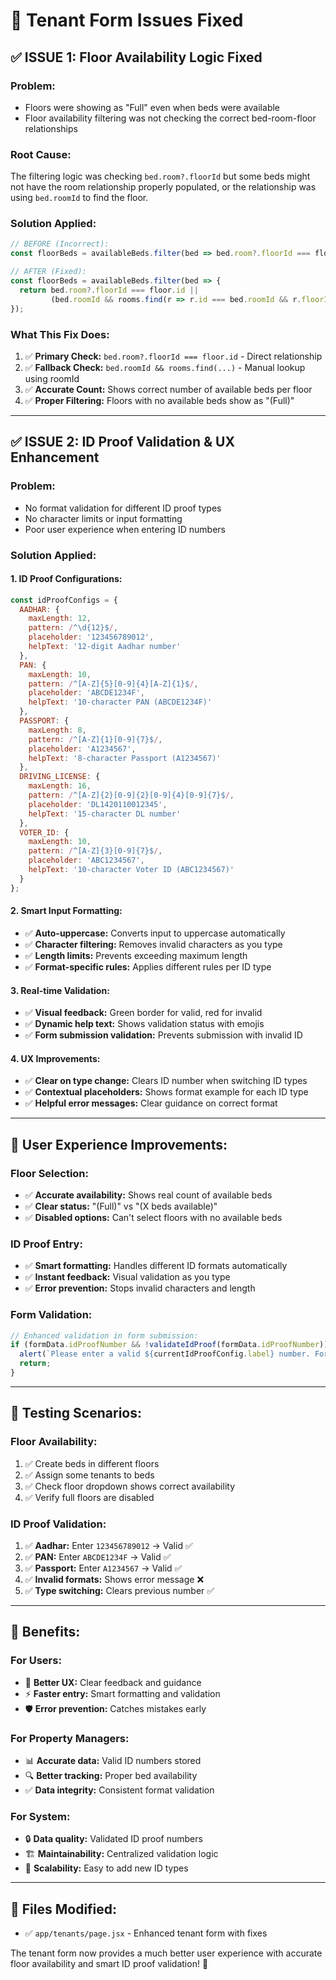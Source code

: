 # 🔧 Tenant Form Issues Fixed

## ✅ **ISSUE 1: Floor Availability Logic Fixed**

### **Problem:**
- Floors were showing as "Full" even when beds were available
- Floor availability filtering was not checking the correct bed-room-floor relationships

### **Root Cause:**
The filtering logic was checking `bed.room?.floorId` but some beds might not have the room relationship properly populated, or the relationship was using `bed.roomId` to find the floor.

### **Solution Applied:**
```javascript
// BEFORE (Incorrect):
const floorBeds = availableBeds.filter(bed => bed.room?.floorId === floor.id);

// AFTER (Fixed):
const floorBeds = availableBeds.filter(bed => {
  return bed.room?.floorId === floor.id || 
         (bed.roomId && rooms.find(r => r.id === bed.roomId && r.floorId === floor.id));
});
```

### **What This Fix Does:**
1. ✅ **Primary Check:** `bed.room?.floorId === floor.id` - Direct relationship
2. ✅ **Fallback Check:** `bed.roomId && rooms.find(...)` - Manual lookup using roomId
3. ✅ **Accurate Count:** Shows correct number of available beds per floor
4. ✅ **Proper Filtering:** Floors with no available beds show as "(Full)"

---

## ✅ **ISSUE 2: ID Proof Validation & UX Enhancement**

### **Problem:**
- No format validation for different ID proof types
- No character limits or input formatting
- Poor user experience when entering ID numbers

### **Solution Applied:**

#### **1. ID Proof Configurations:**
```javascript
const idProofConfigs = {
  AADHAR: {
    maxLength: 12,
    pattern: /^\d{12}$/,
    placeholder: '123456789012',
    helpText: '12-digit Aadhar number'
  },
  PAN: {
    maxLength: 10,
    pattern: /^[A-Z]{5}[0-9]{4}[A-Z]{1}$/,
    placeholder: 'ABCDE1234F',
    helpText: '10-character PAN (ABCDE1234F)'
  },
  PASSPORT: {
    maxLength: 8,
    pattern: /^[A-Z]{1}[0-9]{7}$/,
    placeholder: 'A1234567',
    helpText: '8-character Passport (A1234567)'
  },
  DRIVING_LICENSE: {
    maxLength: 16,
    pattern: /^[A-Z]{2}[0-9]{2}[0-9]{4}[0-9]{7}$/,
    placeholder: 'DL1420110012345',
    helpText: '15-character DL number'
  },
  VOTER_ID: {
    maxLength: 10,
    pattern: /^[A-Z]{3}[0-9]{7}$/,
    placeholder: 'ABC1234567',
    helpText: '10-character Voter ID (ABC1234567)'
  }
};
```

#### **2. Smart Input Formatting:**
- ✅ **Auto-uppercase:** Converts input to uppercase automatically
- ✅ **Character filtering:** Removes invalid characters as you type
- ✅ **Length limits:** Prevents exceeding maximum length
- ✅ **Format-specific rules:** Applies different rules per ID type

#### **3. Real-time Validation:**
- ✅ **Visual feedback:** Green border for valid, red for invalid
- ✅ **Dynamic help text:** Shows validation status with emojis
- ✅ **Form submission validation:** Prevents submission with invalid ID

#### **4. UX Improvements:**
- ✅ **Clear on type change:** Clears ID number when switching ID types
- ✅ **Contextual placeholders:** Shows format example for each ID type
- ✅ **Helpful error messages:** Clear guidance on correct format

---

## 🎯 **User Experience Improvements:**

### **Floor Selection:**
- ✅ **Accurate availability:** Shows real count of available beds
- ✅ **Clear status:** "(Full)" vs "(X beds available)"
- ✅ **Disabled options:** Can't select floors with no available beds

### **ID Proof Entry:**
- ✅ **Smart formatting:** Handles different ID formats automatically
- ✅ **Instant feedback:** Visual validation as you type
- ✅ **Error prevention:** Stops invalid characters and length

### **Form Validation:**
```javascript
// Enhanced validation in form submission:
if (formData.idProofNumber && !validateIdProof(formData.idProofNumber)) {
  alert(`Please enter a valid ${currentIdProofConfig.label} number. Format: ${currentIdProofConfig.helpText}`);
  return;
}
```

---

## 🧪 **Testing Scenarios:**

### **Floor Availability:**
1. ✅ Create beds in different floors
2. ✅ Assign some tenants to beds
3. ✅ Check floor dropdown shows correct availability
4. ✅ Verify full floors are disabled

### **ID Proof Validation:**
1. ✅ **Aadhar:** Enter `123456789012` → Valid ✅
2. ✅ **PAN:** Enter `ABCDE1234F` → Valid ✅
3. ✅ **Passport:** Enter `A1234567` → Valid ✅
4. ✅ **Invalid formats:** Shows error message ❌
5. ✅ **Type switching:** Clears previous number ✅

---

## 🚀 **Benefits:**

### **For Users:**
- 🎯 **Better UX:** Clear feedback and guidance
- ⚡ **Faster entry:** Smart formatting and validation
- 🛡️ **Error prevention:** Catches mistakes early

### **For Property Managers:**
- 📊 **Accurate data:** Valid ID numbers stored
- 🔍 **Better tracking:** Proper bed availability
- ✅ **Data integrity:** Consistent format validation

### **For System:**
- 🔒 **Data quality:** Validated ID proof numbers
- 🏗️ **Maintainability:** Centralized validation logic
- 🔄 **Scalability:** Easy to add new ID types

---

## 📍 **Files Modified:**
- ✅ `app/tenants/page.jsx` - Enhanced tenant form with fixes

The tenant form now provides a much better user experience with accurate floor availability and smart ID proof validation! 🎉 